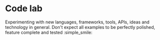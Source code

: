 # Code lab

Experimenting with new languages, frameworks, tools, APIs, ideas and technology in general. 
Don't expect all examples to be perfectly polished, feature complete and tested :simple_smile: 